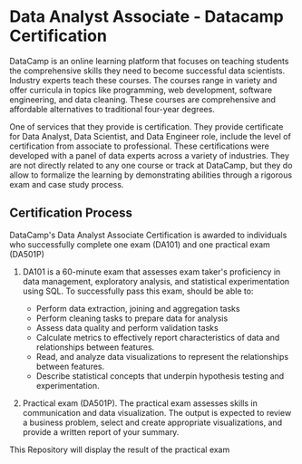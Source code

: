 # Data Analyst Associate - Datacamp Certification

DataCamp is an online learning platform that focuses on teaching students the comprehensive skills they need to become successful data scientists. Industry experts teach these courses. The courses range in variety and offer curricula in topics like programming, web development, software engineering, and data cleaning. These courses are comprehensive and affordable alternatives to traditional four-year degrees.

One of services that they provide is certification. They provide certificate for Data Analyst, Data Scientist, and Data Engineer role, include the level of certification from associate to professional. These certifications were developed with a panel of data experts across a variety of industries. They are not directly related to any one course or track at DataCamp, but they do allow to formalize the learning by demonstrating abilities through a rigorous exam and case study process.  
## Certification Process

DataCamp's Data Analyst Associate Certification is awarded to individuals who successfully complete one exam (DA101) and one practical exam (DA501P)

1. DA101 is a 60-minute exam that assesses exam taker's proficiency in data management, exploratory analysis, and statistical experimentation using SQL. To successfully pass this exam, should be able to:
   - Perform data extraction, joining and aggregation tasks
   - Perform cleaning tasks to prepare data for analysis
   - Assess data quality and perform validation tasks
   - Calculate metrics to effectively report characteristics of data and relationships between features.
   - Read, and analyze data visualizations to represent the relationships between features.
   - Describe statistical concepts that underpin hypothesis testing and experimentation.

2. Practical exam (DA501P). The practical exam assesses skills in communication and data visualization. The output is expected to review a business problem, select and create appropriate visualizations, and provide a written report of your summary.

This Repository will display the result of the practical exam

